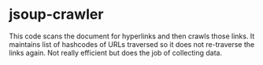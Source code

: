 # jsoup-crawler
This code scans the document for hyperlinks and then crawls those links. It maintains list of hashcodes of URLs traversed so it does not re-traverse the links again. Not really efficient but does the job of collecting data.
